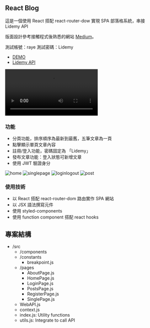 ## React Blog

這是一個使用 React 搭配 react-router-dow 實現 SPA 部落格系統，串接 Lidemy API

版面設計參考接觸程式後熟悉的網站 [Medium](https://medium.com/)。

測試帳號：raye
測試密碼：Lidemy


- [DEMO](https://raye0621.github.io/react-project-blog/#/)
- [Lidemy API](https://github.com/Lidemy/lidemy-student-json-api-server)

![](https://i.imgur.com/V4yh6nr.mp4)

### 功能

- 分頁功能，排序順序為最新到最舊，五筆文章為一頁
- 點擊顯示單頁文章內容
- 註冊/登入功能，密碼固定為 「Lidemy」
- 發布文章功能：登入狀態可新增文章
- 使用 JWT 驗證身分

![home](https://i.imgur.com/9CD61rw.png)
![singlepage](https://i.imgur.com/A8PAnuR.png)
![loginlogout](https://i.imgur.com/Fg6AMVQ.png)
![post](https://i.imgur.com/WMdPa1k.png)

### 使用技術

- 以 React 搭配 react-router-dom 路由實作 SPA 網站
- 以 JSX 語法撰寫元件
- 使用 styled-components
- 使用 function component 搭配 react hooks 

## 專案結構

- /src
	- /components
	- /constants
		- breakpoint.js
	- /pages
		- AboutPage.js
		- HomePage.js
		- LoginPage.js
		- PostsPage.js
		- RegisterPage.js
		- SinglePage.js
	- WebAPI.js
	- context.js
	- index.js: Utility functions
	- utils.js: Integrate to call API
